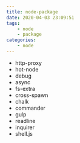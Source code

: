 ```yaml
---
title: node-package
date: 2020-04-03 23:09:51
tags:
    - node
    - package
categories:
    - node
---
```


* http-proxy
* hot-node
* debug
* async 
* fs-extra
* cross-spawn
* chalk
* commander
* gulp
* readline
* inquirer
* shell.js


